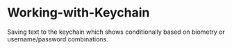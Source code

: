 # Working-with-Keychain
Saving text to the keychain which shows conditionally based on biometry or username/password combinations.
